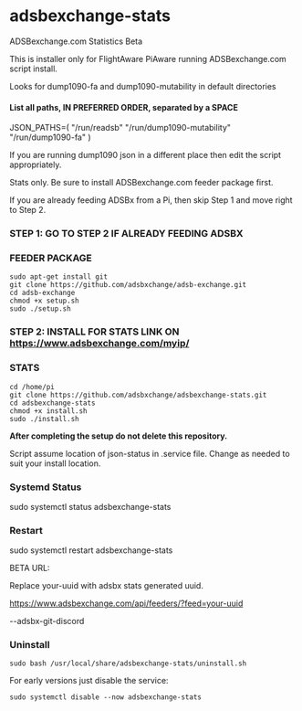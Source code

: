 # adsbexchange-stats
ADSBexchange.com Statistics Beta

This is installer only for FlightAware PiAware running ADSBexchange.com script install.

Looks for dump1090-fa and dump1090-mutability in default directories

#### List all paths, IN PREFERRED ORDER, separated by a SPACE
JSON_PATHS=( "/run/readsb" "/run/dump1090-mutability" "/run/dump1090-fa" )

If you are running dump1090 json in a different place then edit the script appropriately.


Stats only.  Be sure to install ADSBexchange.com feeder package first.

If you are already feeding ADSBx from a Pi, then skip Step 1 and move right to Step 2.

### STEP 1: GO TO STEP 2 IF ALREADY FEEDING ADSBX
### FEEDER PACKAGE

    sudo apt-get install git
    git clone https://github.com/adsbxchange/adsb-exchange.git
    cd adsb-exchange
    chmod +x setup.sh
    sudo ./setup.sh

### STEP 2: INSTALL FOR STATS LINK ON https://www.adsbexchange.com/myip/
### STATS

    cd /home/pi
    git clone https://github.com/adsbxchange/adsbexchange-stats.git
    cd adsbexchange-stats
    chmod +x install.sh
    sudo ./install.sh
    
**After completing the setup do not delete this repository.**

Script assume location of json-status in .service file.  Change as needed to suit your install location.

### Systemd Status
sudo systemctl status adsbexchange-stats


### Restart
sudo systemctl restart adsbexchange-stats

BETA URL:

Replace your-uuid with adsbx stats generated uuid.

https://www.adsbexchange.com/api/feeders/?feed=your-uuid

--adsbx-git-discord

### Uninstall

```
sudo bash /usr/local/share/adsbexchange-stats/uninstall.sh
```

For early versions just disable the service:
```
sudo systemctl disable --now adsbexchange-stats
```
